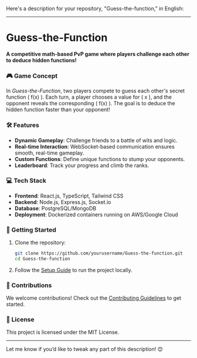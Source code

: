Here's a description for your repository, "Guess-the-function," in English:  

---

# Guess-the-Function  
**A competitive math-based PvP game where players challenge each other to deduce hidden functions!**  

### 🎮 Game Concept  
In *Guess-the-Function*, two players compete to guess each other's secret function \( f(x) \). Each turn, a player chooses a value for \( x \), and the opponent reveals the corresponding \( f(x) \). The goal is to deduce the hidden function faster than your opponent!  

### 🛠️ Features  
- **Dynamic Gameplay**: Challenge friends to a battle of wits and logic.  
- **Real-time Interaction**: WebSocket-based communication ensures smooth, real-time gameplay.  
- **Custom Functions**: Define unique functions to stump your opponents.  
- **Leaderboard**: Track your progress and climb the ranks.  

### 💻 Tech Stack  
- **Frontend**: React.js, TypeScript, Tailwind CSS  
- **Backend**: Node.js, Express.js, Socket.io  
- **Database**: PostgreSQL/MongoDB  
- **Deployment**: Dockerized containers running on AWS/Google Cloud  

### 🚀 Getting Started  
1. Clone the repository:  
   ```bash
   git clone https://github.com/yourusername/Guess-the-function.git
   cd Guess-the-function
   ```  
2. Follow the [Setup Guide](./docs/SETUP.md) to run the project locally.  

### 🤝 Contributions  
We welcome contributions! Check out the [Contributing Guidelines](./CONTRIBUTING.md) to get started.  

### 📄 License  
This project is licensed under the MIT License.  

---

Let me know if you’d like to tweak any part of this description! 😊
